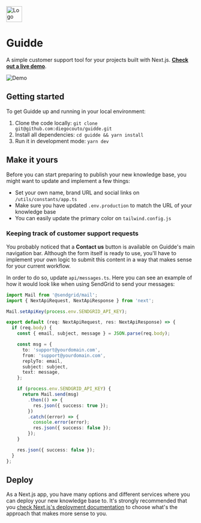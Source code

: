 <img src="https://user-images.githubusercontent.com/1069623/151846636-f10b5ea4-b564-4685-b689-de5bea964732.svg" alt="Logo" height="42" />

# Guidde

A simple customer support tool for your projects built with Next.js. **[Check out a live demo](https://guidde.vercel.app/)**.

<img src="https://user-images.githubusercontent.com/1069623/151846646-1cb6dbda-3d4f-4954-a353-194e90e108ed.png" alt="Demo" />

## Getting started

To get Guidde up and running in your local environment:

1. Clone the code locally: `git clone git@github.com:diegocouto/guidde.git`
2. Install all dependencies: `cd guidde && yarn install`
3. Run it in development mode: `yarn dev`

## Make it yours

Before you can start preparing to publish your new knowledge base, you might want to update and implement a few things:

- Set your own name, brand URL and social links on `/utils/constants/app.ts`
- Make sure you have updated `.env.production` to match the URL of your knowledge base
- You can easily update the primary color on `tailwind.config.js`

### Keeping track of customer support requests

You probably noticed that a **Contact us** button is available on Guidde's main navigation bar. Although the form itself is ready to use, you'll have to implement your own logic to submit this content in a way that makes sense for your current workflow.

In order to do so, update `api/messages.ts`. Here you can see an example of how it would look like when using SendGrid to send your messages:

```typescript
import Mail from '@sendgrid/mail';
import { NextApiRequest, NextApiResponse } from 'next';

Mail.setApiKey(process.env.SENDGRID_API_KEY);

export default (req: NextApiRequest, res: NextApiResponse) => {
  if (req.body) {
    const { email, subject, message } = JSON.parse(req.body);

    const msg = {
      to: 'support@yourdomain.com',
      from: 'support@yourdomain.com',
      replyTo: email,
      subject: subject,
      text: message,
    };

    if (process.env.SENDGRID_API_KEY) {
      return Mail.send(msg)
        .then(() => {
          res.json({ success: true });
        })
        .catch((error) => {
          console.error(error);
          res.json({ success: false });
        });
    }

    res.json({ success: false });
  }
};
```

## Deploy

As a Next.js app, you have many options and different services where you can deploy your new knowledge base to. It's strongly recommended that you [check Next.js's deployment documentation](https://nextjs.org/docs/deployment) to choose what's the approach that makes more sense to you.
